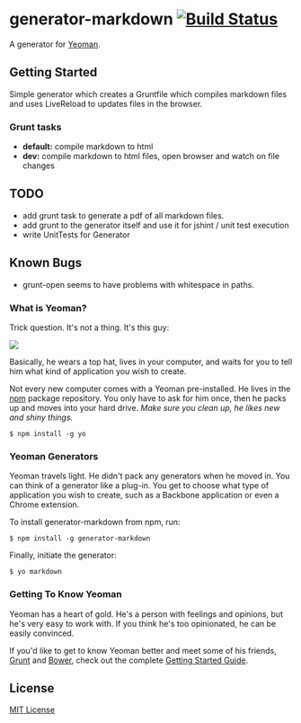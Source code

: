 # generator-markdown [![Build Status](https://secure.travis-ci.org/Mischi/generator-markdown.png?branch=master)](https://travis-ci.org/Mischi/generator-markdown)

A generator for [Yeoman](http://yeoman.io).


## Getting Started

Simple generator which creates a Gruntfile which compiles markdown files and uses LiveReload to updates files in the browser. 

### Grunt tasks

*   **default:** compile markdown to html
*   **dev:** compile markdown to html files, open browser 
    and watch on file changes

## TODO

*   add grunt task to generate a pdf of all markdown files.
*   add grunt to the generator itself and use it for
    jshint / unit test execution
*   write UnitTests for Generator

## Known Bugs

*   grunt-open seems to have problems with whitespace in
    paths.

### What is Yeoman?

Trick question. It's not a thing. It's this guy:

![](http://i.imgur.com/JHaAlBJ.png)

Basically, he wears a top hat, lives in your computer, and waits for you to tell him what kind of application you wish to create.

Not every new computer comes with a Yeoman pre-installed. He lives in the [npm](https://npmjs.org) package repository. You only have to ask for him once, then he packs up and moves into your hard drive. *Make sure you clean up, he likes new and shiny things.*

```
$ npm install -g yo
```

### Yeoman Generators

Yeoman travels light. He didn't pack any generators when he moved in. You can think of a generator like a plug-in. You get to choose what type of application you wish to create, such as a Backbone application or even a Chrome extension.

To install generator-markdown from npm, run:

```
$ npm install -g generator-markdown
```

Finally, initiate the generator:

```
$ yo markdown
```

### Getting To Know Yeoman

Yeoman has a heart of gold. He's a person with feelings and opinions, but he's very easy to work with. If you think he's too opinionated, he can be easily convinced.

If you'd like to get to know Yeoman better and meet some of his friends, [Grunt](http://gruntjs.com) and [Bower](http://bower.io), check out the complete [Getting Started Guide](https://github.com/yeoman/yeoman/wiki/Getting-Started).


## License

[MIT License](http://en.wikipedia.org/wiki/MIT_License)
